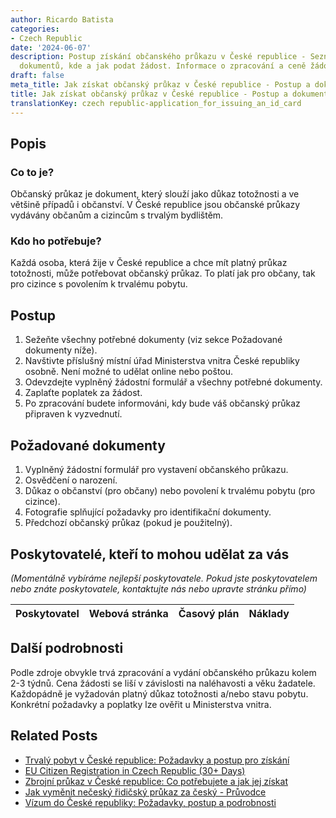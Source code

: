 ```yaml
---
author: Ricardo Batista
categories:
- Czech Republic
date: '2024-06-07'
description: Postup získání občanského průkazu v České republice - Seznam potřebných
  dokumentů, kde a jak podat žádost. Informace o zpracování a ceně žádosti.
draft: false
meta_title: Jak získat občanský průkaz v České republice - Postup a dokumenty
title: Jak získat občanský průkaz v České republice - Postup a dokumenty
translationKey: czech republic-application_for_issuing_an_id_card
---
```



## Popis
### Co to je?
Občanský průkaz je dokument, který slouží jako důkaz totožnosti a ve většině případů i občanství. V České republice jsou občanské průkazy vydávány občanům a cizincům s trvalým bydlištěm.

### Kdo ho potřebuje?
Každá osoba, která žije v České republice a chce mít platný průkaz totožnosti, může potřebovat občanský průkaz. To platí jak pro občany, tak pro cizince s povolením k trvalému pobytu.

## Postup
1. Sežeňte všechny potřebné dokumenty (viz sekce Požadované dokumenty níže).
2. Navštivte příslušný místní úřad Ministerstva vnitra České republiky osobně. Není možné to udělat online nebo poštou.
3. Odevzdejte vyplněný žádostní formulář a všechny potřebné dokumenty.
4. Zaplaťte poplatek za žádost.
5. Po zpracování budete informováni, kdy bude váš občanský průkaz připraven k vyzvednutí.

## Požadované dokumenty
1. Vyplněný žádostní formulář pro vystavení občanského průkazu.
2. Osvědčení o narození.
3. Důkaz o občanství (pro občany) nebo povolení k trvalému pobytu (pro cizince).
4. Fotografie splňující požadavky pro identifikační dokumenty.
5. Předchozí občanský průkaz (pokud je použitelný).

## Poskytovatelé, kteří to mohou udělat za vás
_(Momentálně vybíráme nejlepší poskytovatele. Pokud jste poskytovatelem nebo znáte poskytovatele, kontaktujte nás nebo upravte stránku přímo)_

| Poskytovatel    |     Webová stránka  |     Časový plán   |      Náklady    |
| --------------- | --------------- |  :-------------: | :-------------: |


## Další podrobnosti
Podle zdroje obvykle trvá zpracování a vydání občanského průkazu kolem 2-3 týdnů. Cena žádosti se liší v závislosti na naléhavosti a věku žadatele. Každopádně je vyžadován platný důkaz totožnosti a/nebo stavu pobytu. Konkrétní požadavky a poplatky lze ověřit u Ministerstva vnitra.


## Related Posts

- [Trvalý pobyt v České republice: Požadavky a postup pro získání](https://tramitit.com/cs/guides/czech-republic/zadost_o_povoleni_k_trvalemu_pobytu/)
- [EU Citizen Registration in Czech Republic (30+ Days)](https://tramitit.com/cs/guides/czech-republic/registrace_k_pobytu_obcanu_eu/)
- [Zbrojní průkaz v České republice: Co potřebujete a jak jej získat](https://tramitit.com/cs/guides/czech-republic/zadost_o_vydani_zbrojniho_prukazu/)
- [Jak vyměnit nečeský řidičský průkaz za český - Průvodce](https://tramitit.com/cs/guides/czech-republic/vymena_ridicskeho_prukazu/)
- [Vízum do České republiky: Požadavky, postup a podrobnosti](https://tramitit.com/cs/guides/czech-republic/zadost_o_vizum/)